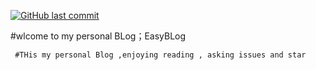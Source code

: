 

[![GitHub last commit](https://img.shields.io/github/last-commit/google/skia.svg)](https://github.com/neonmike/EasyBLog)

#wlcome to my personal BLog；EasyBLog
                           
     #THis my personal Blog ,enjoying reading , asking issues and star 
